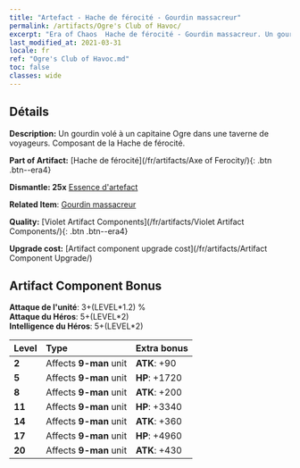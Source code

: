 ```yaml
---
title: "Artefact - Hache de férocité - Gourdin massacreur"
permalink: /artifacts/Ogre's Club of Havoc/
excerpt: "Era of Chaos  Hache de férocité - Gourdin massacreur. Un gourdin volé à un capitaine Ogre dans une taverne de voyageurs. Composant de la Hache de férocité."
last_modified_at: 2021-03-31
locale: fr
ref: "Ogre's Club of Havoc.md"
toc: false
classes: wide
---
```




## Détails

 **Description:** Un gourdin volé à un capitaine Ogre dans une taverne de voyageurs. Composant de la Hache de férocité.

 **Part of Artifact:** [Hache de férocité](/fr/artifacts/Axe of Ferocity/){: .btn .btn--era4}

 **Dismantle: 25x** [Essence d'artefact](/fr/Items/con_905/)

 **Related Item**: [Gourdin massacreur](/fr/Items/art_125/)

 **Quality:** [Violet Artifact Components](/fr/artifacts/Violet Artifact Components/){: .btn .btn--era4}

 **Upgrade cost:** [Artifact component upgrade cost](/fr/artifacts/Artifact Component Upgrade/)

## Artifact Component Bonus

  **Attaque de l'unité**: 3+(LEVEL\*1.2) %<br/>**Attaque du Héros**: 5+(LEVEL\*2)<br/>**Intelligence du Héros**: 5+(LEVEL\*2)

  |  Level  | Type |    Extra bonus  | 
  |:--------|:-----|:----------------| 
  | **2** | Affects **9-man** unit | **ATK**: +90 | 
  | **5** | Affects **9-man** unit | **HP**: +1720 | 
  | **8** | Affects **9-man** unit | **ATK**: +200 | 
  | **11** | Affects **9-man** unit | **HP**: +3340 | 
  | **14** | Affects **9-man** unit | **ATK**: +360 | 
  | **17** | Affects **9-man** unit | **HP**: +4960 | 
  | **20** | Affects **9-man** unit | **ATK**: +430 | 
